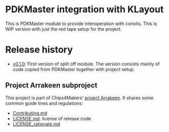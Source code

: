 # PDKMaster integration with KLayout

This is PDKMaster module to provide interoperation with coriolis.
This is WIP version with just the red tape setup for the project.

# Release history

* [v0.1.0](https://gitlab.com/Chips4Makers/pdkmaster-io-coriolie/-/commits/v0.1.0):
  First version of split off module. The version consists mainly of code copied from PDKMaster together with project setup.

## Project Arrakeen subproject

This project is part of Chips4Makers' [project Arrakeen](https://gitlab.com/Chips4Makers/c4m-arrakeen). It shares some common guide lines and regulations:

* [Contributing.md](https://gitlab.com/Chips4Makers/c4m-arrakeen/-/blob/redtape_v1/Contributing.md)
* [LICENSE.md](https://gitlab.com/Chips4Makers/c4m-arrakeen/-/blob/redtape_v1/LICENSE.md): license of release code
* [LICENSE_rationale.md](https://gitlab.com/Chips4Makers/c4m-arrakeen/-/blob/redtape_v1/LICENSE_rationale.md)
